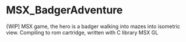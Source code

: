 # MSX_BadgerAdventure
{WIP] MSX game, the hero is a badger walking into mazes into isometric view. Compiling to rom cartridge, written with C library MSX GL
